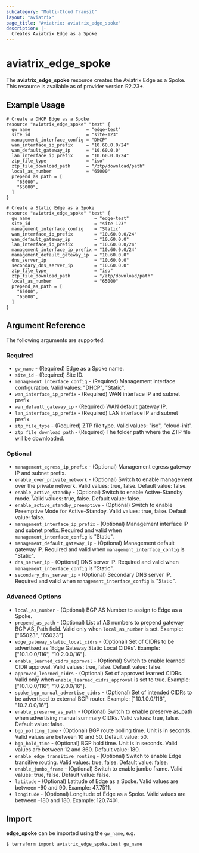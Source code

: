 ```yaml
---
subcategory: "Multi-Cloud Transit"
layout: "aviatrix"
page_title: "Aviatrix: aviatrix_edge_spoke"
description: |-
  Creates Aviatrix Edge as a Spoke
---
```


# aviatrix_edge_spoke

The **aviatrix_edge_spoke** resource creates the Aviatrix Edge as a Spoke. This resource is available as of provider version R2.23+.

## Example Usage

```hcl
# Create a DHCP Edge as a Spoke
resource "aviatrix_edge_spoke" "test" {
  gw_name                     = "edge-test"
  site_id                     = "site-123"
  management_interface_config = "DHCP"
  wan_interface_ip_prefix     = "10.60.0.0/24"
  wan_default_gateway_ip      = "10.60.0.0"
  lan_interface_ip_prefix     = "10.60.0.0/24"
  ztp_file_type               = "iso"
  ztp_file_download_path      = "/ztp/download/path"
  local_as_number             = "65000"
  prepend_as_path = [
    "65000",
    "65000",
  ]
}
```
```hcl
# Create a Static Edge as a Spoke
resource "aviatrix_edge_spoke" "test" {
  gw_name                        = "edge-test"
  site_id                        = "site-123"
  management_interface_config    = "Static"
  wan_interface_ip_prefix        = "10.60.0.0/24"
  wan_default_gateway_ip         = "10.60.0.0"
  lan_interface_ip_prefix        = "10.60.0.0/24"
  management_interface_ip_prefix = "10.60.0.0/24"
  management_default_gateway_ip  = "10.60.0.0"
  dns_server_ip                  = "10.60.0.0"
  secondary_dns_server_ip        = "10.60.0.0"
  ztp_file_type                  = "iso"
  ztp_file_download_path         = "/ztp/download/path"
  local_as_number                = "65000"
  prepend_as_path = [
    "65000",
    "65000",
  ]
}
```

## Argument Reference

The following arguments are supported:

### Required
* `gw_name` - (Required) Edge as a Spoke name.
* `site_id` - (Required) Site ID.
* `management_interface_config` - (Required) Management interface configuration. Valid values: "DHCP", "Static".
* `wan_interface_ip_prefix` - (Required) WAN interface IP and subnet prefix.
* `wan_default_gateway_ip` - (Required) WAN default gateway IP.
* `lan_interface_ip_prefix` - (Required) LAN interface IP and subnet prefix.
* `ztp_file_type` - (Required) ZTP file type. Valid values: "iso", "cloud-init".
* `ztp_file_download_path` - (Required) The folder path where the ZTP file will be downloaded.

### Optional
* `management_egress_ip_prefix` - (Optional) Management egress gateway IP and subnet prefix.
* `enable_over_private_network` - (Optional) Switch to enable management over the private network. Valid values: true, false. Default value: false.
* `enable_active_standby` - (Optional) Switch to enable Active-Standby mode. Valid values: true, false. Default value: false.
* `enable_active_standby_preemptive` - (Optional) Switch to enable Preemptive Mode for Active-Standby. Valid values: true, false. Default value: false.
* `management_interface_ip_prefix` - (Optional) Management interface IP and subnet prefix. Required and valid when `management_interface_config` is "Static".
* `management_default_gateway_ip` - (Optional) Management default gateway IP. Required and valid when `management_interface_config` is "Static".
* `dns_server_ip` - (Optional) DNS server IP. Required and valid when `management_interface_config` is "Static".
* `secondary_dns_server_ip` - (Optional) Secondary DNS server IP. Required and valid when `management_interface_config` is "Static".

### Advanced Options
* `local_as_number` - (Optional) BGP AS Number to assign to Edge as a Spoke.
* `prepend_as_path` - (Optional) List of AS numbers to prepend gateway BGP AS_Path field. Valid only when `local_as_number` is set. Example: ["65023", "65023"].
* `edge_gateway_static_local_cidrs` - (Optional) Set of CIDRs to be advertised as 'Edge Gateway Static Local CIDRs'. Example: ["10.1.0.0/116", "10.2.0.0/16"].
* `enable_learned_cidrs_approval` - (Optional) Switch to enable learned CIDR approval. Valid values: true, false. Default value: false.
* `approved_learned_cidrs` - (Optional) Set of approved learned CIDRs. Valid only when `enable_learned_cidrs_approval` is set to true. Example: ["10.1.0.0/116", "10.2.0.0/16"].
* `spoke_bgp_manual_advertise_cidrs` - (Optional) Set of intended CIDRs to be advertised to external BGP router. Example: ["10.1.0.0/116", "10.2.0.0/16"].
* `enable_preserve_as_path` - (Optional) Switch to enable preserve as_path when advertising manual summary CIDRs. Valid values: true, false. Default value: false.
* `bgp_polling_time` - (Optional) BGP route polling time. Unit is in seconds. Valid values are between 10 and 50. Default value: 50.
* `bgp_hold_time` - (Optional) BGP hold time. Unit is in seconds. Valid values are between 12 and 360. Default value: 180.
* `enable_edge_transitive_routing` - (Optional) Switch to enable Edge transitive routing. Valid values: true, false. Default value: false.
* `enable_jumbo_frame` - (Optional) Switch to enable jumbo frame. Valid values: true, false. Default value: false.
* `latitude` - (Optional) Latitude of Edge as a Spoke. Valid values are between -90 and 90. Example: 47.7511.
* `longitude` - (Optional) Longitude of Edge as a Spoke. Valid values are between -180 and 180. Example: 120.7401.

## Import

**edge_spoke** can be imported using the `gw_name`, e.g.

```
$ terraform import aviatrix_edge_spoke.test gw_name
```
